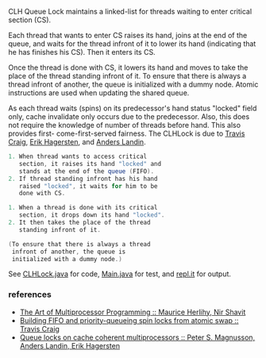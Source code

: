 CLH Queue Lock maintains a linked-list for
threads waiting to enter critical section (CS).

Each thread that wants to enter CS raises its
hand, joins at the end of the queue, and waits
for the thread infront of it to lower its hand
(indicating that he has finishes his CS). Then
it enters its CS.

Once the thread is done with CS, it lowers its
hand and moves to take the place of the thread
standing infront of it. To ensure that there is
always a thread infront of another, the queue
is initialized with a dummy node. Atomic
instructions are used when updating the shared
queue.

As each thread waits (spins) on its predecessor's
hand status "locked" field only, cache invalidate
only occurs due to the predecessor. Also, this
does not require the knowledge of number of
threads before hand. This also provides first-
come-first-served fairness. The CLHLock is
due to [Travis Craig], [Erik Hagersten], and
[Anders Landin].

[Travis Craig]: https://www.semanticscholar.org/author/T.-O.-Craig/144386870
[Erik Hagersten]: https://scholar.google.se/citations?user=0D8vpBwAAAAJ&hl=en
[Anders Landin]: https://scholar.google.se/citations?hl=en&user=FO4ByfoAAAAJ

```java
1. When thread wants to access critical
   section, it raises its hand "locked" and
   stands at the end of the queue (FIFO).
2. If thread standing infront has his hand
   raised "locked", it waits for him to be
   done with CS.
```

```java
1. When a thread is done with its critical
   section, it drops down its hand "locked".
2. It then takes the place of the thread
   standing infront of it.
```

```java
(To ensure that there is always a thread
 infront of another, the queue is
 initialized with a dummy node.)
```

See [CLHLock.java] for code, [Main.java] for test, and [repl.it] for output.

[CLHLock.java]: https://repl.it/@wolfram77/clh-lock#CLHLock.java
[Main.java]: https://repl.it/@wolfram77/clh-lock#Main.java
[repl.it]: https://clh-lock.wolfram77.repl.run


### references

- [The Art of Multiprocessor Programming :: Maurice Herlihy, Nir Shavit](https://dl.acm.org/doi/book/10.5555/2385452)
- [Building FIFO and priority-queueing spin locks from atomic swap :: Travis Craig](https://www.semanticscholar.org/paper/Building-FIFO-and-Priority-Queuing-Spin-Locks-from-Craig/f808a588b9a9b60877edc39b457ffd55db10dd7d)
- [Queue locks on cache coherent multiprocessors :: Peter S. Magnusson, Anders Landin, Erik Hagersten](https://ieeexplore.ieee.org/document/288305)
